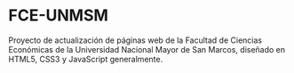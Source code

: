 # FCE-UNMSM
Proyecto de actualización de páginas web de la Facultad de Ciencias Económicas de la Universidad Nacional Mayor de San Marcos, diseñado en HTML5, CSS3 y JavaScript  generalmente.
